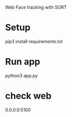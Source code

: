 Web Face tracking with SORT

# Setup
pip3 install requirements.txt

# Run app
python3 app.py

# check web
0.0.0.0:5100
